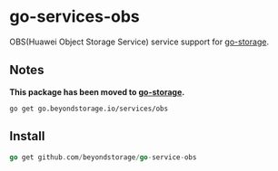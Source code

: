 # go-services-obs

OBS(Huawei Object Storage Service) service support for [go-storage](https://github.com/beyondstorage/go-storage).

## Notes

**This package has been moved to [go-storage](https://github.com/beyondstorage/go-storage/tree/master/services/obs).**

```shell
go get go.beyondstorage.io/services/obs
```

## Install

```go
go get github.com/beyondstorage/go-service-obs
```
